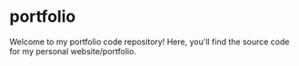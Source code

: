 # portfolio
Welcome to my portfolio code repository! Here, you'll find the source code for my personal website/portfolio.
